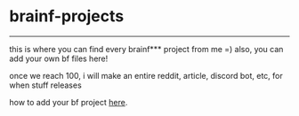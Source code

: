 # brainf-projects
---

this is where you can find every brainf\*\*\* project from me =)
also, you can add your own bf files here!


once we reach 100, i will make an entire reddit, article, discord bot, etc, for when stuff releases


how to add your bf project [here](https://github.com/Jonyk56/brainf-projects/blob/master/HowToAdd.md).
